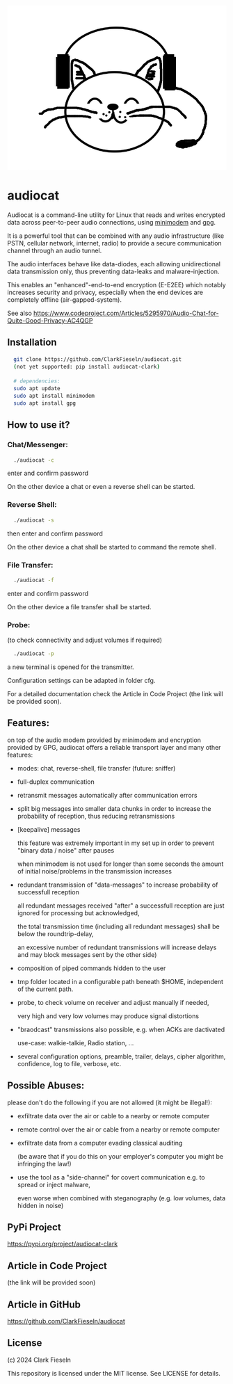 ![plot](./audiocat_clark/audiocat.png)

# audiocat
Audiocat is a command-line utility for Linux that reads and writes encrypted data across peer-to-peer audio connections, using [minimodem](https://github.com/kamalmostafa/minimodem "minimodem") and [gpg](https://github.com/gpg/gnupg "gpg").

It is a powerful tool that can be combined with any audio infrastructure (like PSTN, cellular network, internet, radio) to provide a secure communication channel through an audio tunnel.

The audio interfaces behave like data-diodes, each allowing unidirectional data transmission only, thus preventing data-leaks and malware-injection.

This enables an "enhanced"-end-to-end encryption (E-E2EE) which notably increases security and privacy, especially when the end devices are completely offline (air-gapped-system).

See also <https://www.codeproject.com/Articles/5295970/Audio-Chat-for-Quite-Good-Privacy-AC4QGP>


## Installation
```sh
  git clone https://github.com/ClarkFieseln/audiocat.git
  (not yet supported: pip install audiocat-clark)
  
  # dependencies:
  sudo apt update
  sudo apt install minimodem
  sudo apt install gpg
```

## How to use it?
### Chat/Messenger:

```sh
  ./audiocat -c
```
enter and confirm password

On the other device a chat or even a reverse shell can be started.

### Reverse Shell:

```sh
  ./audiocat -s
```
then enter and confirm password

On the other device a chat shall be started to command the remote shell.

### File Transfer:

```sh
  ./audiocat -f
```
enter and confirm password

On the other device a file transfer shall be started.

### Probe:
(to check connectivity and adjust volumes if required)

```sh
  ./audiocat -p
```
a new terminal is opened for the transmitter.

Configuration settings can be adapted in folder cfg.

For a detailed documentation check the Article in Code Project (the link will be provided soon).

## Features:
on top of the audio modem provided by minimodem and encryption provided by GPG, audiocat offers a reliable transport layer and many other features:

- modes: chat, reverse-shell, file transfer (future: sniffer)

- full-duplex communication

- retransmit messages automatically after communication errors

- split big messages into smaller data chunks in order to increase the probability of reception, thus reducing retransmissions

- [keepalive] messages

  this feature was extremely important in my set up in order to prevent "binary data / noise" after pauses
  
  when minimodem is not used for longer than some seconds the amount of initial noise/problems in the transmission increases
  
- redundant transmission of "data-messages" to increase probability of successfull reception

   all redundant messages received "after" a successfull reception are just ignored for processing but acknowledged,
   
   the total transmission time (including all redundant messages) shall be below the roundtrip-delay,
   
   an excessive number of redundant transmissions will increase delays and may block messages sent by the other side)
   
- composition of piped commands hidden to the user

- tmp folder located in a configurable path beneath $HOME, independent of the current path.

- probe, to check volume on receiver and adjust manually if needed,

  very high and very low volumes may produce signal distortions
  
- "braodcast" transmissions also possible, e.g. when ACKs are dactivated

   use-case: walkie-talkie, Radio station, ...
   
- several configuration options, preamble, trailer, delays, cipher algorithm, confidence, log to file, verbose, etc.

## Possible Abuses:
please don't do the following if you are not allowed (it might be illegal!):

- exfiltrate data over the air or cable to a nearby or remote computer

- remote control over the air or cable from a nearby or remote computer

- exfiltrate data from a computer evading classical auditing

  (be aware that if you do this on your employer's computer you might be infringing the law!)
  
- use the tool as a "side-channel" for covert communication e.g. to spread or inject malware,

  even worse when combined with steganography (e.g. low volumes, data hidden in noise)
  
## PyPi Project

https://pypi.org/project/audiocat-clark

## Article in Code Project

(the link will be provided soon)

## Article in GitHub

https://github.com/ClarkFieseln/audiocat

## License

(c) 2024 Clark Fieseln

This repository is licensed under the MIT license. See LICENSE for details.
